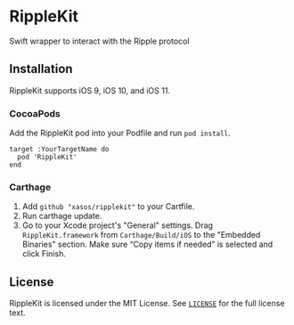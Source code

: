 # RippleKit
Swift wrapper to interact with the Ripple protocol

## Installation

RippleKit supports iOS 9, iOS 10, and iOS 11.

### CocoaPods
Add the RippleKit pod into your Podfile and run `pod install`.

    target :YourTargetName do
      pod 'RippleKit'
    end

### Carthage
1. Add `github "xasos/ripplekit"` to your Cartfile.
2. Run carthage update.
3. Go to your Xcode project's "General" settings. Drag `RippleKit.framework` from `Carthage/Build/iOS` to the "Embedded Binaries" section. Make sure “Copy items if needed” is selected and click Finish.

## License
RippleKit is licensed under the MIT License. See [`LICENSE`](LICENSE) for the full license text.
